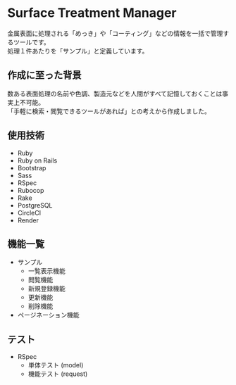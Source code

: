 # Surface Treatment Manager
金属表面に処理される「めっき」や「コーティング」などの情報を一括で管理するツールです。<br>
処理１件あたりを「サンプル」と定義しています。
<!-- サンプルの検索方法は、「処理名から検索」・「製造元から検索」・「種類から検索」の３種類を用意しています。 -->

## 作成に至った背景
数ある表面処理の名前や色調、製造元などを人間がすべて記憶しておくことは事実上不可能。<br>
「手軽に検索・閲覧できるツールがあれば」との考えから作成しました。

## 使用技術
- Ruby
- Ruby on Rails
- Bootstrap
- Sass
- RSpec
- Rubocop
- Rake
- PostgreSQL
- CircleCI
- Render

## 機能一覧
- サンプル
  - 一覧表示機能
  - 閲覧機能
  - 新規登録機能
  - 更新機能
  - 削除機能
- ページネーション機能
<!-- - 検索機能
- 画像アップロード機能
- ログイン・ログアウト機能
- 新着情報表示機能
- 管理者機能 -->

## テスト
- RSpec
  - 単体テスト (model)
  - 機能テスト (request)

<!-- ## データベースの構造と関連付け
- samples table (associate comments table by has_many)
  - name
  - category
  - color
  - maker
  - image
- comments (associate samples table by belongs_to)
  - commenter
  - body
- users
  - name
  - password -->